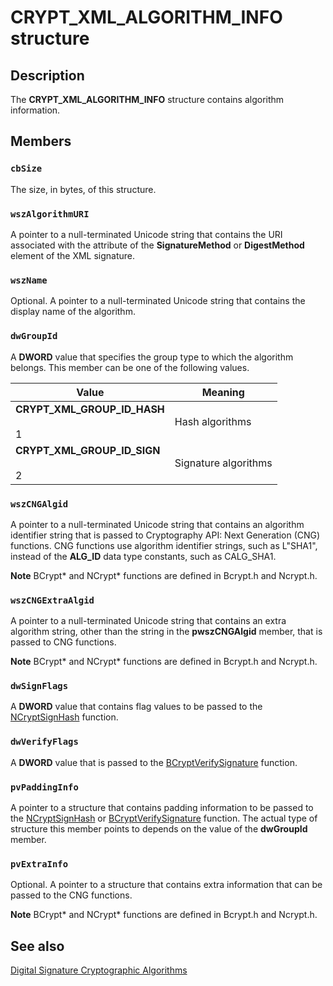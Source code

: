 # CRYPT_XML_ALGORITHM_INFO structure

## Description

The **CRYPT_XML_ALGORITHM_INFO** structure contains algorithm information.

## Members

### `cbSize`

The size, in bytes, of this structure.

### `wszAlgorithmURI`

A pointer to a null-terminated Unicode string that contains the URI associated with the attribute of the **SignatureMethod** or **DigestMethod** element of the XML signature.

### `wszName`

Optional. A pointer to a null-terminated Unicode string that contains the display name of the algorithm.

### `dwGroupId`

A **DWORD** value that specifies the group type to which the algorithm belongs. This member can be one of the following values.

| Value | Meaning |
| --- | --- |
| **CRYPT_XML_GROUP_ID_HASH**<br><br>1 | Hash algorithms |
| **CRYPT_XML_GROUP_ID_SIGN**<br><br>2 | Signature algorithms |

### `wszCNGAlgid`

A pointer to a null-terminated Unicode string that contains an algorithm identifier string that is passed to Cryptography API: Next Generation (CNG) functions. CNG functions use algorithm identifier strings, such as L"SHA1", instead of the **ALG_ID** data type constants, such as CALG_SHA1.

**Note** BCrypt* and NCrypt* functions are defined in Bcrypt.h and Ncrypt.h.

### `wszCNGExtraAlgid`

A pointer to a null-terminated Unicode string that contains an extra algorithm string, other than the string in the **pwszCNGAlgid** member, that is passed to CNG functions.

**Note** BCrypt* and NCrypt* functions are defined in Bcrypt.h and Ncrypt.h.

### `dwSignFlags`

A **DWORD** value that contains flag values to be passed to the [NCryptSignHash](https://learn.microsoft.com/windows/desktop/api/ncrypt/nf-ncrypt-ncryptsignhash) function.

### `dwVerifyFlags`

A **DWORD** value that is passed to the [BCryptVerifySignature](https://learn.microsoft.com/windows/desktop/api/bcrypt/nf-bcrypt-bcryptverifysignature) function.

### `pvPaddingInfo`

A pointer to a structure that contains padding information to be passed to the [NCryptSignHash](https://learn.microsoft.com/windows/desktop/api/ncrypt/nf-ncrypt-ncryptsignhash) or [BCryptVerifySignature](https://learn.microsoft.com/windows/desktop/api/bcrypt/nf-bcrypt-bcryptverifysignature) function. The actual type of structure this member points to depends on the value of the **dwGroupId** member.

### `pvExtraInfo`

Optional. A pointer to a structure that contains extra information that can be passed to the CNG functions.

**Note** BCrypt* and NCrypt* functions are defined in Bcrypt.h and Ncrypt.h.

## See also

[Digital Signature Cryptographic Algorithms](https://learn.microsoft.com/windows/desktop/SecCrypto/xml-digital-signature-cryptographic-algorithms)